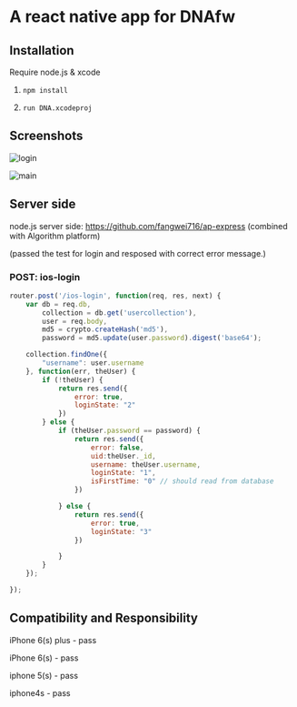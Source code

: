 # A react native app for DNAfw

## Installation
Require node.js & xcode

1. `npm install`

2. `run DNA.xcodeproj`

## Screenshots
![login](https://raw.githubusercontent.com/fangwei716/DNAapp/master/screenshot/login.gif)

![main](https://raw.githubusercontent.com/fangwei716/DNAapp/master/screenshot/main.gif)

## Server side

node.js server side: https://github.com/fangwei716/ap-express (combined with Algorithm platform)

(passed the test for login and resposed with correct error message.)

### POST: ios-login  

```javascript
router.post('/ios-login', function(req, res, next) {
	var db = req.db,
		collection = db.get('usercollection'),
		user = req.body,
		md5 = crypto.createHash('md5'),
		password = md5.update(user.password).digest('base64');

	collection.findOne({
		"username": user.username
	}, function(err, theUser) {
		if (!theUser) {
			return res.send({
				error: true,
				loginState: "2"
			})
		} else {
			if (theUser.password == password) {
				return res.send({
					error: false,
					uid:theUser._id,
					username: theUser.username,
					loginState: "1",
					isFirstTime: "0" // should read from database
				})

			} else {
				return res.send({
					error: true,
					loginState: "3"
				})

			}
		}
	});

});
```

## Compatibility and Responsibility

iPhone 6(s) plus - pass

iPhone 6(s) - pass

iphone 5(s) - pass

iphone4s - pass
